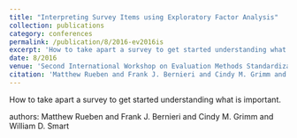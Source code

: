 ```yaml
---
title: "Interpreting Survey Items using Exploratory Factor Analysis"
collection: publications
category: conferences
permalink: /publication/8/2016-ev2016is
excerpt: 'How to take apart a survey to get started understanding what is important. , '
date: 8/2016
venue: 'Second International Workshop on Evaluation Methods Standardization in Human-Robot Interaction,  in conjunction with RO-MAN 2016'
citation: 'Matthew Rueben and Frank J. Bernieri and Cindy M. Grimm and William D. Smart'
---
```

How to take apart a survey to get started understanding what is important. 

authors: Matthew Rueben and Frank J. Bernieri and Cindy M. Grimm and William D. Smart